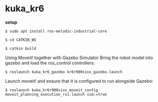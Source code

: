 # kuka_kr6

**setup**

    $ sudo apt install ros-melodic-industrial-core

    $ cd CATKIN_WS

    $ catkin build



Using Moveit! together with Gazebo Simulator
Bring the robot model into gazebo and load the ros_control controllers: 

    $ roslaunch kuka_kr6_gazebo kr6r900sixx_gazebo.launch

Launch moveit! and ensure that it is configured to run alongside Gazebo: 

    $ roslaunch kuka_kr6r900sixx_moveit_config moveit_planning_execution_rsi.launch sim:=true
